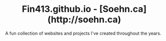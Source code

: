 <h1 align=center> Fin413.github.io - [Soehn.ca](http://soehn.ca) </h1>

A fun collection of websites and projects I've created 
throughout the years.


